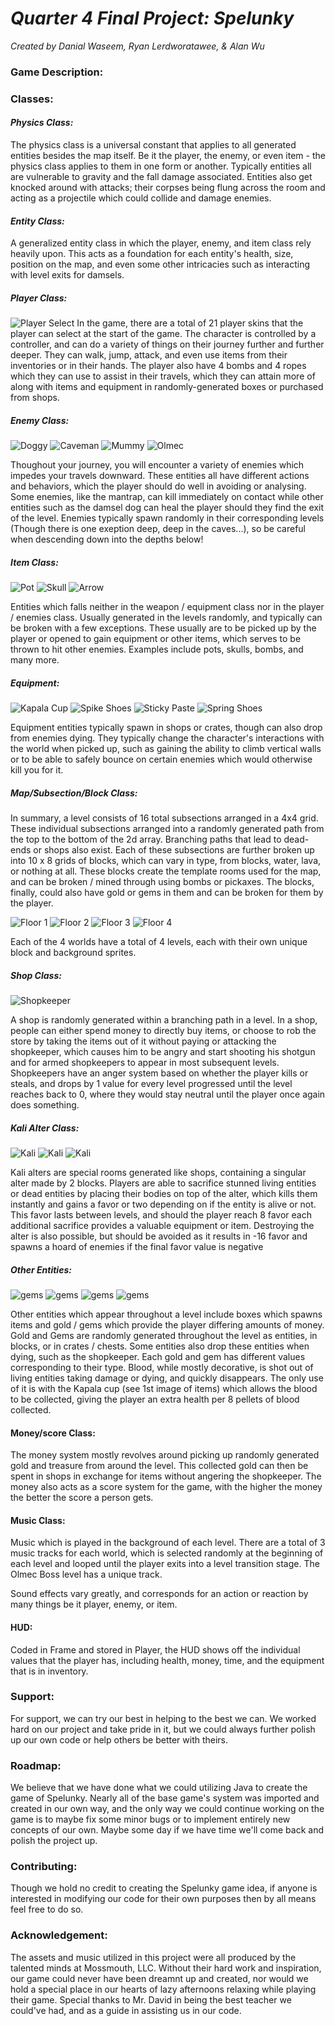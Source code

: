 # ***Quarter 4 Final Project: Spelunky***
*Created by Danial Waseem, Ryan Lerdworatawee, & Alan Wu*

### Game Description:

### Classes:

#### ***Physics Class:***
The physics class is a universal constant that applies to all generated entities besides the map itself. Be it the player, the enemy, or even item - the physics class applies to them in one form or another. Typically entities all are vulnerable to gravity and the fall damage associated. Entities also get knocked around with attacks; their corpses being flung across the room and acting as a projectile which could collide and damage enemies. 

#### ***Entity Class:***
A generalized entity class in which the player, enemy, and item class rely heavily upon. This acts as a foundation for each entity's health, size, position on the map, and even some other intricacies such as interacting with level exits for damsels. 

##### ***Player Class:***

![Player Select](https://github.com/DanTheMan6492/Spelunky/blob/89ca23dbf59d1fd8cb6695a2a197fb144b0f2a80/src/imgs/Characters/image.png)
In the game, there are a total of 21 player skins that the player can select at the start of the game. The character is controlled by a controller, and can do a variety of things on their journey further and further deeper. They can walk, jump, attack, and even use items from their inventories or in their hands. The player also have 4 bombs and 4 ropes which they can use to assist in their travels, which they can attain more of along with items and equipment in randomly-generated boxes or purchased from shops. 


##### ***Enemy Class:***
![Doggy](https://github.com/DanTheMan6492/Spelunky/blob/ada204c2fab9a4f0e90c1c6ec8e4f173ea649ab7/src/imgs/Monsters/Damsel/damsel_stun.gif)
![Caveman](https://github.com/DanTheMan6492/Spelunky/blob/ada204c2fab9a4f0e90c1c6ec8e4f173ea649ab7/src/imgs/Monsters/Caveman/cavemanStand.gif)
![Mummy](https://github.com/DanTheMan6492/Spelunky/blob/ada204c2fab9a4f0e90c1c6ec8e4f173ea649ab7/src/imgs/Monsters/Mummy/mummyWalk.gif)
![Olmec](https://github.com/DanTheMan6492/Spelunky/blob/ca4d344b87a6dd55fed91a0757528376e314d88b/src/imgs/Monsters/olmec.png)

Thoughout your journey, you will encounter a variety of enemies which impedes your travels downward. These entities all have different actions and behaviors, which the player should do well in avoiding or analysing. Some enemies, like the mantrap, can kill immediately on contact while other entities such as the damsel dog can heal the player should they find the exit of the level. Enemies typically spawn randomly in their corresponding levels (Though there is one exeption deep, deep in the caves...), so be careful when descending down into the depths below!

##### ***Item Class:***
![Pot](https://github.com/DanTheMan6492/Spelunky/blob/3eff2d5c8b3a34940d3e597a811f817b3e9c83cf/src/imgs/Items/Objects/pot.png)
![Skull](https://github.com/DanTheMan6492/Spelunky/blob/3eff2d5c8b3a34940d3e597a811f817b3e9c83cf/src/imgs/Items/Objects/rock.png)
![Arrow](https://github.com/DanTheMan6492/Spelunky/blob/3eff2d5c8b3a34940d3e597a811f817b3e9c83cf/src/imgs/Items/Objects/arrow.png)

Entities which falls neither in the weapon / equipment class nor in the player / enemies class. Usually generated in the levels randomly, and typically can be broken with a few exceptions. These usually are to be picked up by the player or opened to gain equipment or other items, which serves to be thrown to hit other enemies. Examples include pots, skulls, bombs, and many more.

##### ***Equipment:***
![Kapala Cup](https://github.com/DanTheMan6492/Spelunky/blob/12ee22e59214b739edc947bc626fa3385670974f/src/imgs/Items/HUD/kapala/0.png)
![Spike Shoes](https://github.com/DanTheMan6492/Spelunky/blob/12ee22e59214b739edc947bc626fa3385670974f/src/imgs/Items/HUD/item_3.png)
![Sticky Paste](https://github.com/DanTheMan6492/Spelunky/blob/12ee22e59214b739edc947bc626fa3385670974f/src/imgs/Items/HUD/item_4.png)
![Spring Shoes](https://github.com/DanTheMan6492/Spelunky/blob/12ee22e59214b739edc947bc626fa3385670974f/src/imgs/Items/HUD/item_2.png)

Equipment entities typically spawn in shops or crates, though can also drop from enemies dying. They typically change the character's interactions with the world when picked up, such as gaining the ability to climb vertical walls or to be able to safely bounce on certain enemies which would otherwise kill you for it.

##### ***Map/Subsection/Block Class:***
In summary, a level consists of 16 total subsections arranged in a 4x4 grid. These individual subsections arranged into a randomly generated path from the top to the bottom of the 2d array. Branching paths that lead to dead-ends or shops also exist. Each of these subsections are further broken up into 10 x 8 grids of blocks, which can vary in type, from blocks, water, lava, or nothing at all. These blocks create the template rooms used for the map, and can be broken / mined through using bombs or pickaxes. The blocks, finally, could also have gold or gems in them and can be broken for them by the player.

![Floor 1](https://github.com/DanTheMan6492/Spelunky/blob/12ee22e59214b739edc947bc626fa3385670974f/src/imgs/Tiles/1/1_1.png)
![Floor 2](https://github.com/DanTheMan6492/Spelunky/blob/12ee22e59214b739edc947bc626fa3385670974f/src/imgs/Tiles/2/1_1.png)
![Floor 3](https://github.com/DanTheMan6492/Spelunky/blob/12ee22e59214b739edc947bc626fa3385670974f/src/imgs/Tiles/3/1_1.png)
![Floor 4](https://github.com/DanTheMan6492/Spelunky/blob/12ee22e59214b739edc947bc626fa3385670974f/src/imgs/Tiles/4/1_1.png)

Each of the 4 worlds have a total of 4 levels, each with their own unique block and background sprites.

##### ***Shop Class:***

![Shopkeeper](https://github.com/DanTheMan6492/Spelunky/blob/12ee22e59214b739edc947bc626fa3385670974f/src/imgs/Monsters/Shopkeep/shopkeepStand.gif)

A shop is randomly generated within a branching path in a level. In a shop, people can either spend money to directly buy items, or choose to rob the store by taking the items out of it without paying or attacking the shopkeeper, which causes him to be angry and start shooting his shotgun and for armed shopkeepers to appear in most subsequent levels. Shopkeepers have an anger system based on whether the player kills or steals, and drops by 1 value for every level progressed until the level reaches back to 0, where they would stay neutral until the player once again does something.


##### ***Kali Alter Class:***

![Kali](https://github.com/DanTheMan6492/Spelunky/blob/e774222c1e9d28265da727caaf5fb5ab7955f1f0/src/imgs/Tiles/1/9.png)
![Kali](https://github.com/DanTheMan6492/Spelunky/blob/e774222c1e9d28265da727caaf5fb5ab7955f1f0/src/imgs/Tiles/1/6.png)
![Kali](https://github.com/DanTheMan6492/Spelunky/blob/e774222c1e9d28265da727caaf5fb5ab7955f1f0/src/imgs/Tiles/1/7.png)


Kali alters are special rooms generated like shops, containing a singular alter made by 2 blocks. Players are able to sacrifice stunned living entities or dead entities by placing their bodies on top of the alter, which kills them instantly and gains a favor or two depending on if the entity is alive or not. This favor lasts between levels, and should the player reach 8 favor each additional sacrifice provides a valuable equipment or item. Destroying the alter is also possible, but should be avoided as it results in -16 favor and spawns a hoard of enemies if the final favor value is negative

##### Other Entities:

![gems](https://github.com/DanTheMan6492/Spelunky/blob/cc46d4cb7527a832310a7dd1b6489046591f074c/src/imgs/Items/Objects/big_gem_blue.png)
![gems](https://github.com/DanTheMan6492/Spelunky/blob/cc46d4cb7527a832310a7dd1b6489046591f074c/src/imgs/Items/Objects/big_gem_green.png)
![gems](https://github.com/DanTheMan6492/Spelunky/blob/cc46d4cb7527a832310a7dd1b6489046591f074c/src/imgs/Items/Objects/big_gem_red.png)
![gems](https://github.com/DanTheMan6492/Spelunky/blob/cc46d4cb7527a832310a7dd1b6489046591f074c/src/imgs/Items/Objects/big_gold_nugget.png)

Other entities which appear throughout a level include boxes which spawns items and gold / gems which provide the player differing amounts of money. Gold and Gems are randomly generated throughout the level as entities, in blocks, or in crates / chests. Some entities also drop these entities when dying, such as the shopkeeper. Each gold and gem has different values corresponding to their type. Blood, while mostly decorative, is shot out of living entities taking damage or dying, and quickly disappears. The only use of it is with the Kapala cup (see 1st image of items) which allows the blood to be collected, giving the player an extra health per 8 pellets of blood collected.


#### Money/score Class:

The money system mostly revolves around picking up randomly generated gold and treasure from around the level. This collected gold can then be spent in shops in exchange for items without angering the shopkeeper. The money also acts as a score system for the game, with the higher the money the better the score a person gets.

#### Music Class:

Music which is played in the background of each level. There are a total of 3 music tracks for each world, which is selected randomly at the beginning of each level and looped until the player exits into a level transition stage. The Olmec Boss level has a unique track.

Sound effects vary greatly, and corresponds for an action or reaction by many things be it player, enemy, or item.

#### HUD:

Coded in Frame and stored in Player, the HUD shows off the individual values that the player has, including health, money, time, and the equipment that is in inventory.

### Support:
For support, we can try our best in helping to the best we can. We worked hard on our project and take pride in it, but we could always further polish up our own code or help others be better with theirs.

### Roadmap:
We believe that we have done what we could utilizing Java to create the game of Spelunky. Nearly all of the base game's system was imported and created in our own way, and the only way we could continue working on the game is to maybe fix some minor bugs or to implement entirely new concepts of our own. Maybe some day if we have time we'll come back and polish the project up. 

### Contributing:

Though we hold no credit to creating the Spelunky game idea, if anyone is interested in modifying our code for their own purposes then by all means feel free to do so.

### Acknowledgement:

The assets and music utilized in this project were all produced by the talented minds at Mossmouth, LLC. Without their hard work and inspiration, our game could never have been dreamnt up and created, nor would we hold a special place in our hearts of lazy afternoons relaxing while playing their game. Special thanks to Mr. David in being the best teacher we could've had, and as a guide in assisting us in our code. 
